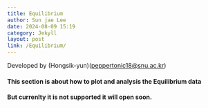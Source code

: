 ```yaml
---
title: Equilibrium
author: Sun jae Lee
date: 2024-08-09 15:19
category: Jekyll
layout: post
link: /Equilibrium/
---
```


Developed by (Hongsik-yun)(peppertonic18@snu.ac.kr)

#### This section is about how to plot and analysis the Equilibrium data 
#### But currenlty it is not supported it will open soon.

